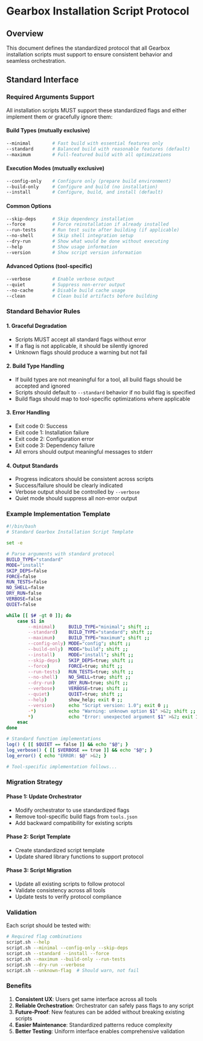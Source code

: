 # Gearbox Installation Script Protocol

## Overview

This document defines the standardized protocol that all Gearbox installation scripts must support to ensure consistent behavior and seamless orchestration.

## Standard Interface

### Required Arguments Support

All installation scripts MUST support these standardized flags and either implement them or gracefully ignore them:

#### Build Types (mutually exclusive)
```bash
--minimal        # Fast build with essential features only
--standard       # Balanced build with reasonable features (default)
--maximum        # Full-featured build with all optimizations
```

#### Execution Modes (mutually exclusive) 
```bash
--config-only    # Configure only (prepare build environment)
--build-only     # Configure and build (no installation)
--install        # Configure, build, and install (default)
```

#### Common Options
```bash
--skip-deps      # Skip dependency installation
--force          # Force reinstallation if already installed
--run-tests      # Run test suite after building (if applicable)
--no-shell       # Skip shell integration setup
--dry-run        # Show what would be done without executing
--help           # Show usage information
--version        # Show script version information
```

#### Advanced Options (tool-specific)
```bash
--verbose        # Enable verbose output
--quiet          # Suppress non-error output
--no-cache       # Disable build cache usage
--clean          # Clean build artifacts before building
```

### Standard Behavior Rules

#### 1. Graceful Degradation
- Scripts MUST accept all standard flags without error
- If a flag is not applicable, it should be silently ignored
- Unknown flags should produce a warning but not fail

#### 2. Build Type Handling
- If build types are not meaningful for a tool, all build flags should be accepted and ignored
- Scripts should default to `--standard` behavior if no build flag is specified
- Build flags should map to tool-specific optimizations where applicable

#### 3. Error Handling
- Exit code 0: Success
- Exit code 1: Installation failure  
- Exit code 2: Configuration error
- Exit code 3: Dependency failure
- All errors should output meaningful messages to stderr

#### 4. Output Standards
- Progress indicators should be consistent across scripts
- Success/failure should be clearly indicated
- Verbose output should be controlled by `--verbose`
- Quiet mode should suppress all non-error output

### Example Implementation Template

```bash
#!/bin/bash
# Standard Gearbox Installation Script Template

set -e

# Parse arguments with standard protocol
BUILD_TYPE="standard"  
MODE="install"
SKIP_DEPS=false
FORCE=false
RUN_TESTS=false
NO_SHELL=false
DRY_RUN=false
VERBOSE=false
QUIET=false

while [[ $# -gt 0 ]]; do
    case $1 in
        --minimal)     BUILD_TYPE="minimal"; shift ;;
        --standard)    BUILD_TYPE="standard"; shift ;;
        --maximum)     BUILD_TYPE="maximum"; shift ;;
        --config-only) MODE="config"; shift ;;
        --build-only)  MODE="build"; shift ;;
        --install)     MODE="install"; shift ;;
        --skip-deps)   SKIP_DEPS=true; shift ;;
        --force)       FORCE=true; shift ;;
        --run-tests)   RUN_TESTS=true; shift ;;
        --no-shell)    NO_SHELL=true; shift ;;
        --dry-run)     DRY_RUN=true; shift ;;
        --verbose)     VERBOSE=true; shift ;;
        --quiet)       QUIET=true; shift ;;
        --help)        show_help; exit 0 ;;
        --version)     echo "Script version: 1.0"; exit 0 ;;
        -*)            echo "Warning: unknown option $1" >&2; shift ;;
        *)             echo "Error: unexpected argument $1" >&2; exit 1 ;;
    esac
done

# Standard function implementations
log() { [[ $QUIET == false ]] && echo "$@"; }
log_verbose() { [[ $VERBOSE == true ]] && echo "$@"; }
log_error() { echo "ERROR: $@" >&2; }

# Tool-specific implementation follows...
```

### Migration Strategy

#### Phase 1: Update Orchestrator
- Modify orchestrator to use standardized flags
- Remove tool-specific build flags from `tools.json`
- Add backward compatibility for existing scripts

#### Phase 2: Script Template
- Create standardized script template
- Update shared library functions to support protocol

#### Phase 3: Script Migration
- Update all existing scripts to follow protocol
- Validate consistency across all tools
- Update tests to verify protocol compliance

### Validation

Each script should be tested with:
```bash
# Required flag combinations
script.sh --help
script.sh --minimal --config-only --skip-deps
script.sh --standard --install --force
script.sh --maximum --build-only --run-tests
script.sh --dry-run --verbose
script.sh --unknown-flag  # Should warn, not fail
```

### Benefits

1. **Consistent UX**: Users get same interface across all tools
2. **Reliable Orchestration**: Orchestrator can safely pass flags to any script
3. **Future-Proof**: New features can be added without breaking existing scripts
4. **Easier Maintenance**: Standardized patterns reduce complexity
5. **Better Testing**: Uniform interface enables comprehensive validation